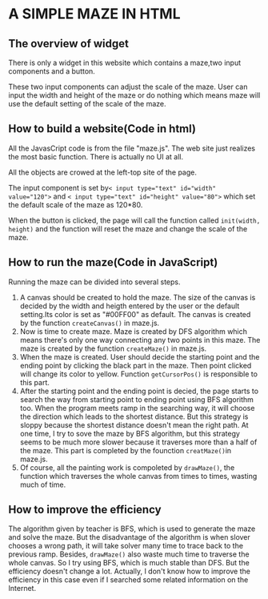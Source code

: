 # A SIMPLE MAZE IN HTML
## The overview of widget
There is only a widget in this website which contains a maze,two input components and a button.
     
These two input components can adjust the scale of the maze. User can input the width and height of the maze or do nothing which means maze will use the default setting of the scale of the maze.
## How to build a website(Code in html)
All the JavasCript code is from the file "maze.js". The web site just realizes the most basic function. There is actually no UI at all.
     
All the objects are crowed at the left-top site of the page.
     
The input component is set by`< input type="text" id="width" value="120">` and `< input type="text" id="height" value="80">` which set the default scale of the maze as 120*80.
     
When the button is clicked, the page will call the function called `init(width, height)` and the function will reset the maze and change the scale  of the maze.
     
## How to run the maze(Code in JavaScript)
Running the maze can be divided into several steps.
     
1. A canvas should be created to hold the maze. The size of the canvas is decided by the width and heigth entered by the user or the default setting.Its color is set as "#00FF00" as default. The canvas is created by the function `createCanvas()` in maze.js.
2. Now is time to create maze. Maze is created by DFS algorithm which means there's only one way connecting any two points in this maze. The maze is created by the function `createMaze()` in maze.js.
3. When the maze is created. User should decide the starting point and the ending point by clicking the black part in the maze. Then point clicked will change its color to yellow. Function `getCursorPos()` is responsible to this part.
4. After the starting point and the ending point is decied, the page starts to search the way from starting point to ending point using BFS algorithm too. When the program meets ramp in the searching way, it will choose the direction which leads to the shortest distance. But this strategy is sloppy because the shortest distance doesn't mean the right path. At one time, I try to sove the maze by BFS algorithm, but this strategy seems to be much more slower because it traverses more than a half of the maze. This part is completed by the founction `creatMaze()`in maze.js. 
5. Of course, all the painting work is compoleted by `drawMaze()`, the function which traverses the whole canvas from times to times, wasting much of time.
## How to improve the efficiency
The algorithm given by teacher is BFS, which is used to generate the maze and solve the maze. But the disadvantage of the algorithm is when slover chooses a wrong path, it will take solver many time to trace back to the previous ramp. Besides, `drawMaze()` also waste much time to traverse the whole canvas. So I try using BFS, which is much stable than DFS. But the efficiency doesn't change a lot. Actually, I don't know how to improve the efficiency in this case even if I searched some related information on the Internet.
